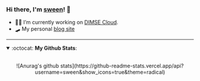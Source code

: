 ### Hi there, I'm [sween](https://www.ronsween.com)! 👋

- 👨‍💻 I’m currently working on [DIMSE Cloud](https://www.dimsecloud.com).
- :skateboard: My personal [blog site](https://www.ronsween.com)

---

<details open>
 <summary> :octocat: <b>My Github Stats</b>: </summary>
<br>
<p align = "center">
  ![Anurag's github stats](https://github-readme-stats.vercel.app/api?username=sween&show_icons=true&theme=radical)
  
</p>
</details>
